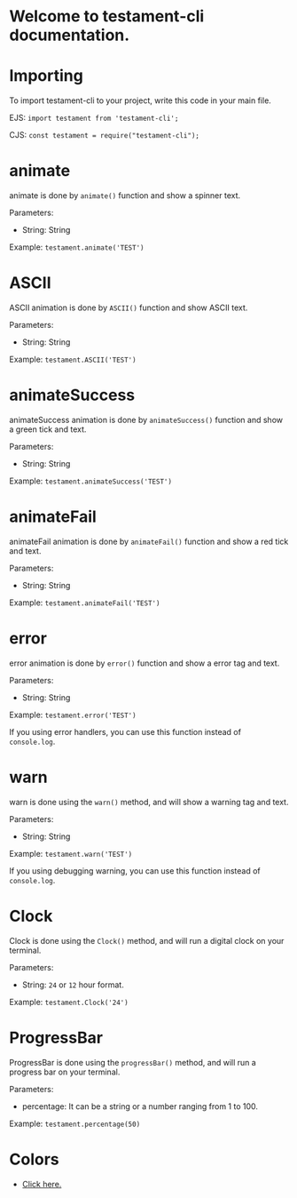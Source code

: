 # Welcome to testament-cli documentation.

# Importing

To import testament-cli to your project, write this code in your main file.

EJS: `import testament from 'testament-cli';`

CJS: `const testament = require("testament-cli");`

# animate

animate is done by `animate()` function and show a spinner text.

Parameters:

- String: String

Example:
`testament.animate('TEST')`

# ASCII

ASCII animation is done by `ASCII()` function and show ASCII text.

Parameters:

- String: String

Example:
`testament.ASCII('TEST')`

# animateSuccess

animateSuccess animation is done by `animateSuccess()` function and show a green tick and text.

Parameters:

- String: String

Example:
`testament.animateSuccess('TEST')`

# animateFail

animateFail animation is done by `animateFail()` function and show a red tick and text.

Parameters:

- String: String

Example:
`testament.animateFail('TEST')`

# error

error animation is done by `error()` function and show a error tag and text.

Parameters:

- String: String

Example:
`testament.error('TEST')`

If you using error handlers, you can use this function instead of `console.log`.

# warn

warn is done using the `warn()` method, and will show a warning tag and text.

Parameters:

- String: String

Example:
`testament.warn('TEST')`

If you using debugging warning, you can use this function instead of `console.log`.

# Clock

Clock is done using the `Clock()` method, and will run a digital clock on your terminal.

Parameters:

- String: `24` or `12` hour format.

Example:
`testament.Clock('24')`

# ProgressBar

ProgressBar is done using the `progressBar()` method, and will run a progress bar on your terminal.

Parameters:

- percentage: It can be a string or a number ranging from 1 to 100.

Example:
`testament.percentage(50)`


# Colors

- <a href="https://github.com/ZenobiaDevelopment/testament-cli/blob/main/docs/COLORS.md">Click here.</a>
